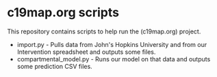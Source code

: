 # c19map.org scripts

This repository contains scripts to help run the (c19map.org) project.

+ import.py - Pulls data from John's Hopkins University and from our Intervention spreadsheet and outputs some files.
+ compartmental\_model.py - Runs our model on that data and outputs some prediction CSV files.

